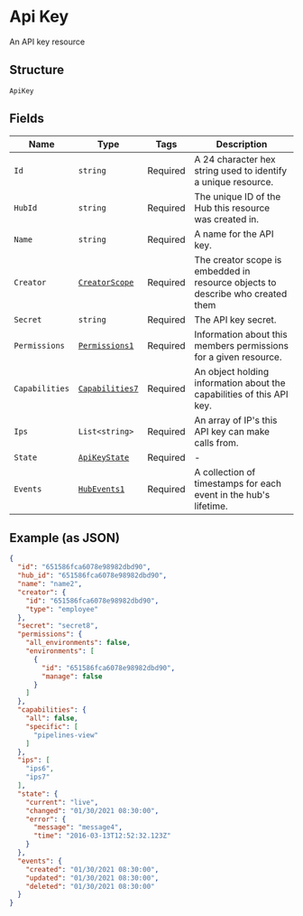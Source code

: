 
# Api Key

An API key resource

## Structure

`ApiKey`

## Fields

| Name | Type | Tags | Description |
|  --- | --- | --- | --- |
| `Id` | `string` | Required | A 24 character hex string used to identify a unique resource. |
| `HubId` | `string` | Required | The unique ID of the Hub this resource was created in. |
| `Name` | `string` | Required | A name for the API key. |
| `Creator` | [`CreatorScope`](../../doc/models/creator-scope.md) | Required | The creator scope is embedded in resource objects to describe who created them |
| `Secret` | `string` | Required | The API key secret. |
| `Permissions` | [`Permissions1`](../../doc/models/permissions-1.md) | Required | Information about this members permissions for a given resource. |
| `Capabilities` | [`Capabilities7`](../../doc/models/capabilities-7.md) | Required | An object holding information about the capabilities of this API key. |
| `Ips` | `List<string>` | Required | An array of IP's this API key can make calls from. |
| `State` | [`ApiKeyState`](../../doc/models/api-key-state.md) | Required | - |
| `Events` | [`HubEvents1`](../../doc/models/hub-events-1.md) | Required | A collection of timestamps for each event in the hub's lifetime. |

## Example (as JSON)

```json
{
  "id": "651586fca6078e98982dbd90",
  "hub_id": "651586fca6078e98982dbd90",
  "name": "name2",
  "creator": {
    "id": "651586fca6078e98982dbd90",
    "type": "employee"
  },
  "secret": "secret8",
  "permissions": {
    "all_environments": false,
    "environments": [
      {
        "id": "651586fca6078e98982dbd90",
        "manage": false
      }
    ]
  },
  "capabilities": {
    "all": false,
    "specific": [
      "pipelines-view"
    ]
  },
  "ips": [
    "ips6",
    "ips7"
  ],
  "state": {
    "current": "live",
    "changed": "01/30/2021 08:30:00",
    "error": {
      "message": "message4",
      "time": "2016-03-13T12:52:32.123Z"
    }
  },
  "events": {
    "created": "01/30/2021 08:30:00",
    "updated": "01/30/2021 08:30:00",
    "deleted": "01/30/2021 08:30:00"
  }
}
```

